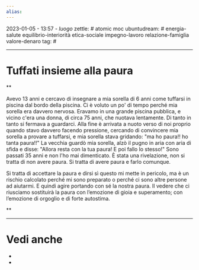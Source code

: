 ```yaml
---
alias: 
---
```

2023-01-05 - 13:57 - *luogo*
zettle: # atomic moc
ubuntudream: # energia-salute equilibrio-interiorità etica-sociale impegno-lavoro relazione-famiglia valore-denaro 
tag: #

---
# Tuffati insieme alla paura

**

Avevo 13 anni e cercavo di insegnare a mia sorella di 6 anni come tuffarsi in piscina dal bordo della piscina. Ci è voluto un po' di tempo perché mia sorella era davvero nervosa. Eravamo in una grande piscina pubblica, e vicino c'era una donna, di circa 75 anni, che nuotava lentamente. Di tanto in tanto si fermava a guardarci. Alla fine è arrivata a nuoto verso di noi proprio quando stavo davvero facendo pressione, cercando di convincere mia sorella a provare a tuffarsi, e mia sorella stava gridando: "ma ho paura!! ho tanta paura!!" La vecchia guardò mia sorella, alzò il pugno in aria con aria di sfida e disse: "Allora resta con la tua paura! E poi fallo lo stesso!" Sono passati 35 anni e non l'ho mai dimenticato. È stata una rivelazione, non si tratta di non avere paura. Si tratta di avere paura e farlo comunque.

Si tratta di accettare la paura e dirsi sì questo mi mette in pericolo, ma è un rischio calcolato perché mi sono preparato o perché ci sono altre persone ad aiutarmi. E quindi agire portando con sé la nostra paura. Il vedere che ci riusciamo sostituirà la paura con l’emozione di gioia e superamento; con l’emozione di orgoglio e di forte autostima.

**



---
# Vedi anche
- 
- 